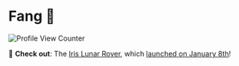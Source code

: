 # Fang 👋

![Profile View Counter](https://komarev.com/ghpvc/?username=TheSnakeFang)

🔭 **Check out**: The [Iris Lunar Rover]((https://irislunarrover.space/)), which [launched on January 8th](https://newsroom.ulalaunch.com/releases/united-launch-alliance-successfully-launches-first-next-generation-vulcan-rocket)!
